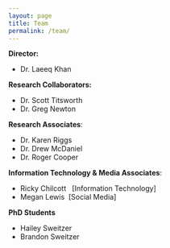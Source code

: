 ```yaml
---
layout: page
title: Team
permalink: /team/
---
```



**Director:**

* Dr. Laeeq Khan&nbsp;


**Research Collaborators:&nbsp;**

* Dr. Scott Titsworth
* Dr. Greg Newton


**Research Associates**:

* Dr. Karen Riggs
* Dr. Drew McDaniel
* Dr. Roger Cooper


**Information Technology & Media Associates**:

* Ricky Chilcott&nbsp; &nbsp;[Information Technology]
* Megan Lewis &nbsp;[Social Media] &nbsp; &nbsp;&nbsp;


**PhD Students**

* Hailey Sweitzer
* Brandon Sweitzer


&nbsp;